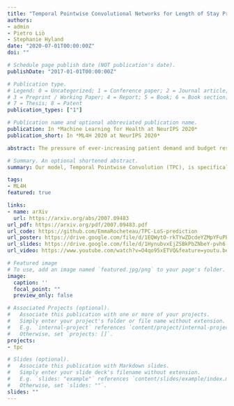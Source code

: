 ```yaml
---
title: "Temporal Pointwise Convolutional Networks for Length of Stay Prediction in the Intensive Care Unit"
authors:
- admin
- Pietro Liò
- Stephanie Hyland
date: "2020-07-01T00:00:00Z"
doi: ""

# Schedule page publish date (NOT publication's date).
publishDate: "2017-01-01T00:00:00Z"

# Publication type.
# Legend: 0 = Uncategorized; 1 = Conference paper; 2 = Journal article;
# 3 = Preprint / Working Paper; 4 = Report; 5 = Book; 6 = Book section;
# 7 = Thesis; 8 = Patent
publication_types: ["1"]

# Publication name and optional abbreviated publication name.
publication: In *Machine Learning for Health at NeurIPS 2020*
publication_short: In *ML4H 2020 at NeurIPS 2020*

abstract: The pressure of ever-increasing patient demand and budget restrictions make hospital bed management a daily challenge for clinical staff. Most critical is the efficient allocation of resource-heavy Intensive Care Unit (ICU) beds to the patients who need life support. Central to solving this problem is knowing for how long the current set of ICU patients are likely to stay in the unit. In this work, we propose a new deep learning model based on the combination of temporal convolution and pointwise (1x1) convolution, to solve the length of stay prediction task on the eICU and MIMIC-IV critical care datasets. The model – which we refer to as Temporal Pointwise Convolution (TPC) – is specifically designed to mitigate common challenges with Electronic Health Records, such as skewness, irregular sampling and missing data. In doing so, we have achieved significant performance benefits of 18-68% (metric and dataset dependent) over the commonly used Long-Short Term Memory (LSTM) network, and the multi-head self-attention network known as the Transformer. By adding mortality prediction as a side-task, we can improve performance further still, resulting in a mean absolute deviation of 1.55 days (eICU) and 2.28 days (MIMIC-IV) on predicting remaining length of stay.

# Summary. An optional shortened abstract.
summary: Our model, Temporal Pointwise Convolution (TPC), is specifically designed to mitigate common challenges with Electronic Health Records, such as skewness, irregular sampling and missing data. We have achieved significant performance benefits of 18-68% over the Long-Short Term Memory (LSTM) network, and the Transformer.

tags:
- ML4H
featured: true

links:
- name: arXiv
  url: https://arxiv.org/abs/2007.09483
url_pdf: https://arxiv.org/pdf/2007.09483.pdf
url_code: https://github.com/EmmaRocheteau/TPC-LoS-prediction
url_poster: https://drive.google.com/file/d/1EQWytO-rkTYwZDcdeYZMpYFuPEAUmk2E/view?usp=sharing
url_slides: https://drive.google.com/file/d/1HynubvxEjZSBkPbZNbeY-pvh6-i1xbmu/view?usp=sharing
url_video: https://www.youtube.com/watch?v=O4qo95xETVQ&feature=youtu.be

# Featured image
# To use, add an image named `featured.jpg/png` to your page's folder. 
image:
  caption: ''
  focal_point: ""
  preview_only: false

# Associated Projects (optional).
#   Associate this publication with one or more of your projects.
#   Simply enter your project's folder or file name without extension.
#   E.g. `internal-project` references `content/project/internal-project/index.md`.
#   Otherwise, set `projects: []`.
projects:
- tpc

# Slides (optional).
#   Associate this publication with Markdown slides.
#   Simply enter your slide deck's filename without extension.
#   E.g. `slides: "example"` references `content/slides/example/index.md`.
#   Otherwise, set `slides: ""`.
slides: ""
---
```

